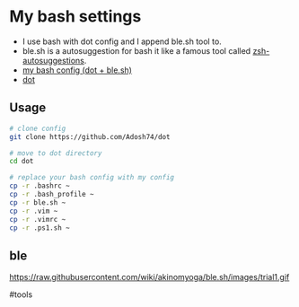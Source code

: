 # My bash settings
- I use bash with dot config and I append ble.sh tool to.
- ble.sh is a autosuggestion for bash it like a famous tool called [zsh-autosuggestions](https://github.com/zsh-users/zsh-autosuggestions).
- [my bash config (dot + ble.sh)](https://github.com/Adosh74/dot)
- [dot](https://github.com/yebrahim/dot)

## Usage
``` bash
# clone config
git clone https://github.com/Adosh74/dot

# move to dot directory
cd dot

# replace your bash config with my config
cp -r .bashrc ~
cp -r .bash_profile ~
cp -r ble.sh ~
cp -r .vim ~
cp -r .vimrc ~
cp -r .ps1.sh ~
```

## ble

https://raw.githubusercontent.com/wiki/akinomyoga/ble.sh/images/trial1.gif


#tools
